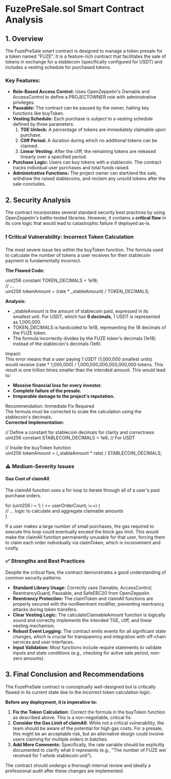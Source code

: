 # **FuzePreSale.sol Smart Contract Analysis**

## **1\. Overview**

The FuzePreSale smart contract is designed to manage a token presale for a token named "FUZE". It is a feature-rich contract that facilitates the sale of tokens in exchange for a stablecoin (specifically configured for USDT) and includes a vesting schedule for purchased tokens.

### **Key Features:**

* **Role-Based Access Control:** Uses OpenZeppelin's Ownable and AccessControl to define a PROJECTOWNER role with administrative privileges.  
* **Pausable:** The contract can be paused by the owner, halting key functions like buyToken.  
* **Vesting Schedule:** Each purchase is subject to a vesting schedule defined by three parameters:  
  1. **TGE Unlock:** A percentage of tokens are immediately claimable upon purchase.  
  2. **Cliff Period:** A duration during which no additional tokens can be claimed.  
  3. **Linear Vesting:** After the cliff, the remaining tokens are released linearly over a specified period.  
* **Purchase Logic:** Users can buy tokens with a stablecoin. The contract tracks individual user purchases and total funds raised.  
* **Administrative Functions:** The project owner can start/end the sale, withdraw the raised stablecoins, and reclaim any unsold tokens after the sale concludes.

## **2\. Security Analysis**

The contract incorporates several standard security best practices by using OpenZeppelin's battle-tested libraries. However, it contains a **critical flaw** in its core logic that would lead to catastrophic failure if deployed as-is.

### **❗ Critical Vulnerability: Incorrect Token Calculation**

The most severe issue lies within the buyToken function. The formula used to calculate the number of tokens a user receives for their stablecoin payment is fundamentally incorrect.

**The Flawed Code:**

uint256 constant TOKEN\_DECIMALS \= 1e18;  
// ...  
uint256 tokenAmount \= (rate \* \_stableAmount) / TOKEN\_DECIMALS;

**Analysis:**

* \_stableAmount is the amount of stablecoin paid, expressed in its smallest unit. For USDT, which has **6 decimals**, 1 USDT is represented as 1,000,000.  
* TOKEN\_DECIMALS is hardcoded to 1e18, representing the 18 decimals of the FUZE token.  
* The formula incorrectly divides by the FUZE token's decimals (1e18) instead of the stablecoin's decimals (1e6).

Impact:  
This error means that a user paying 1 USDT (1,000,000 smallest units) would receive (rate \* 1,000,000) / 1,000,000,000,000,000,000 tokens. This result is one trillion times smaller than the intended amount. This would lead to:

* **Massive financial loss for every investor.**  
* **Complete failure of the presale.**  
* **Irreparable damage to the project's reputation.**

Recommendation: Immediate Fix Required  
The formula must be corrected to scale the calculation using the stablecoin's decimals.  
**Corrected Implementation:**

// Define a constant for stablecoin decimals for clarity and correctness  
uint256 constant STABLECOIN\_DECIMALS \= 1e6; // For USDT

// Inside the buyToken function  
uint256 tokenAmount \= (\_stableAmount \* rate) / STABLECOIN\_DECIMALS;

### **⚠️ Medium-Severity Issues**

#### **Gas Cost of claimAll**

The claimAll function uses a for loop to iterate through all of a user's past purchase orders.

for (uint256 i \= 1; i \<= userOrderCount; i++) {  
    // ... logic to calculate and aggregate claimable amounts  
}

If a user makes a large number of small purchases, the gas required to execute this loop could eventually exceed the block gas limit. This would make the claimAll function permanently unusable for that user, forcing them to claim each order individually via claimToken, which is inconvenient and costly.

### **✅ Strengths and Best Practices**

Despite the critical flaw, the contract demonstrates a good understanding of common security patterns.

* **Standard Library Usage:** Correctly uses Ownable, AccessControl, ReentrancyGuard, Pausable, and SafeERC20 from OpenZeppelin.  
* **Reentrancy Protection:** The claimToken and claimAll functions are properly secured with the nonReentrant modifier, preventing reentrancy attacks during token transfers.  
* **Clear Vesting Logic:** The calculateClaimableAmount function is logically sound and correctly implements the intended TGE, cliff, and linear vesting mechanism.  
* **Robust Event Logging:** The contract emits events for all significant state changes, which is crucial for transparency and integration with off-chain services and user interfaces.  
* **Input Validation:** Most functions include require statements to validate inputs and state conditions (e.g., checking for active sale period, non-zero amounts).

## **3\. Final Conclusion and Recommendations**

The FuzePreSale contract is conceptually well-designed but is critically flawed in its current state due to the incorrect token calculation logic.

**Before any deployment, it is imperative to:**

1. **Fix the Token Calculation:** Correct the formula in the buyToken function as described above. This is a non-negotiable, critical fix.  
2. **Consider the Gas Limit of claimAll:** While not a critical vulnerability, the team should be aware of the potential for high gas costs. For a presale, this might be an acceptable risk, but an alternative design could involve users claiming for multiple orders in batches.  
3. **Add More Comments:** Specifically, the rate variable should be explicitly documented to clarify what it represents (e.g., "The number of FUZE wei received for 1 whole stablecoin unit").

The contract should undergo a thorough internal review and ideally a professional audit after these changes are implemented.
